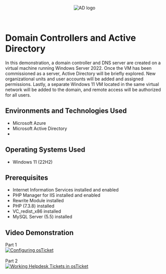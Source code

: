
<p align="center">
<img src="https://d1n03xfl93cx9q.cloudfront.net/wp-content/uploads/2022/11/what-is-active-directory-and-why-is-it-used.png.avif" alt="AD logo"/>
</p>
<br>
<h1>Domain Controllers and Active Directory</h1></h1>
In this demonstration, a domain controller and DNS server are created on a virtual machine running Windows Server 2022. Once the VM has been commissioned as a server, Active Directory will be briefly explored. New organizational units and user accounts will be added and assigned permissions. Lastly, a separate Windows 11 VM located in the same virtual network will be added to the domain, and remote access will be authorized for all users.
<br />

<h2>Environments and Technologies Used</h2>

- Microsoft Azure
- Microsoft Active Directory
- 

<h2>Operating Systems Used </h2>

- Windows 11</b> (22H2)

<h2>Prerequisites</h2>

- Internet Information Services installed and enabled
- PHP Manager for IIS installed and enabled
- Rewrite Module installed
- PHP (7.3.8) installed
- VC_redist_x86 installed
- MySQL Server (5.5) installed

<h2>Video Demonstration</h2>

Part 1 <br />
[![Configuring osTicket](https://markdown-videos-api.jorgenkh.no/url?url=https%3A%2F%2Fwww.youtube.com%2Fwatch%3Fv%3DItw4UQZwwWI)](https://www.youtube.com/watch?v=Itw4UQZwwWI)
<br />
<br />
Part 2 <br />
[![Working Helpdesk Tickets in osTicket](https://markdown-videos-api.jorgenkh.no/url?url=https%3A%2F%2Fwww.youtube.com%2Fwatch%3Fv%3DcwP7Xa2iWhk)](https://www.youtube.com/watch?v=cwP7Xa2iWhk)
